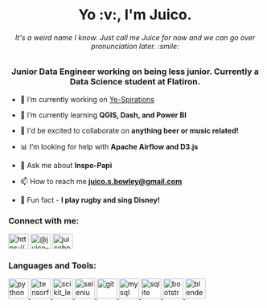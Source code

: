 <h1 align="center">Yo :v:, I'm Juico.</h1>
<h6 align="center">It's a weird name I know. Just call me Juice for now and we can go over pronunciation later. :smile: </h6>
<h3 align="center">Junior Data Engineer working on being less junior. Currently a Data Science student at Flatiron.</h3>

- 🔭 I’m currently working on [Ye-Spirations](https://github.com/Juicob/ye-spirations)

- :book:  I’m currently learning **QGIS, Dash, and Power BI**

- :beers:  I'd be excited to collaborate on **anything beer or music related!**

- :bar_chart:  I’m looking for help with **Apache Airflow and D3.js**

- 💬 Ask me about **Inspo-Papi**

- 📫 How to reach me **juico.s.bowley@gmail.com**

- :rugby_football:  Fun fact - **I play rugby and sing Disney!**

<h3 align="left">Connect with me:</h3>
<p align="left">
<a href="https://linkedin.com/in/https://www.linkedin.com/in/juico-bowley/" target="blank"><img align="center" src="https://cdn.jsdelivr.net/npm/simple-icons@3.0.1/icons/linkedin.svg" alt="https://www.linkedin.com/in/juico-bowley/" height="30" width="40" /></a>
<a href="https://medium.com/@juico.s.bowley" target="blank"><img align="center" src="https://cdn.jsdelivr.net/npm/simple-icons@3.0.1/icons/medium.svg" alt="@juico-s-bowley" height="30" width="40" /></a>
<a href="https://kaggle.com/juicobowley" target="blank"><img align="center" src="https://cdn.jsdelivr.net/npm/simple-icons@3.0.1/icons/kaggle.svg" alt="juicobowley" height="30" width="40" /></a>

</p>

<h3 align="left">Languages and Tools:</h3>
<p align="left">  
  <a href="https://www.python.org" target="_blank"> <img src="https://devicons.github.io/devicon/devicon.git/icons/python/python-original.svg" alt="python" width="40" height="40"/> </a>
   <a href="https://www.tensorflow.org" target="_blank"> <img src="https://www.vectorlogo.zone/logos/tensorflow/tensorflow-icon.svg" alt="tensorflow" width="40" height="40"/> </a>
  <a href="https://scikit-learn.org/" target="_blank"> <img src="https://upload.wikimedia.org/wikipedia/commons/0/05/Scikit_learn_logo_small.svg" alt="scikit_learn" width="40" height="40"/> </a>
  <a href="https://www.selenium.dev" target="_blank"> <img src="https://raw.githubusercontent.com/detain/svg-logos/780f25886640cef088af994181646db2f6b1a3f8/svg/selenium-logo.svg" alt="selenium" width="40" height="40"/> </a> 
  <a href="https://git-scm.com/" target="_blank"> <img src="https://www.vectorlogo.zone/logos/git-scm/git-scm-icon.svg" alt="git" width="40" height="40"/> </a> 
  <a href="https://www.mysql.com/" target="_blank"> <img src="https://devicons.github.io/devicon/devicon.git/icons/mysql/mysql-original-wordmark.svg" alt="mysql" width="40" height="40"/> </a>   
  <a href="https://www.sqlite.org/" target="_blank"> <img src="https://www.vectorlogo.zone/logos/sqlite/sqlite-icon.svg" alt="sqlite" width="40" height="40"/> </a>
  <a href="https://getbootstrap.com" target="_blank"> <img src="https://devicons.github.io/devicon/devicon.git/icons/bootstrap/bootstrap-plain.svg" alt="bootstrap" width="40" height="40"/> </a>
  <a href="https://www.blender.org/" target="_blank"> <img src="https://download.blender.org/branding/community/blender_community_badge_white.svg" alt="blender" width="40" height="40"/> </a>
</p>
